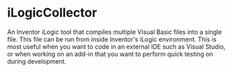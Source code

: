 # iLogicCollector
An Inventor iLogic tool that compiles multiple Visual Basic files into a single file.  This file can be run from inside Inventor's iLogic environment.  This is most useful when you want to code in an external IDE such as Visual Studio, or when working on an add-in that you want to perform quick testing on during development.
